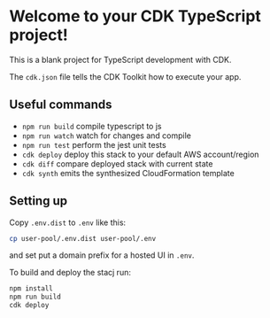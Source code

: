 # Welcome to your CDK TypeScript project!

This is a blank project for TypeScript development with CDK.

The `cdk.json` file tells the CDK Toolkit how to execute your app.

## Useful commands

 * `npm run build`   compile typescript to js
 * `npm run watch`   watch for changes and compile
 * `npm run test`    perform the jest unit tests
 * `cdk deploy`      deploy this stack to your default AWS account/region
 * `cdk diff`        compare deployed stack with current state
 * `cdk synth`       emits the synthesized CloudFormation template

## Setting up

Copy `.env.dist` to `.env` like this:
```bash
cp user-pool/.env.dist user-pool/.env
```

and set put a domain prefix for a hosted UI in `.env`.

To build and deploy the stacj run:
```bash
npm install
npm run build
cdk deploy
```
